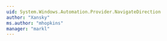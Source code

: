 ```yaml
---
uid: System.Windows.Automation.Provider.NavigateDirection
author: "Xansky"
ms.author: "mhopkins"
manager: "markl"
---
```

